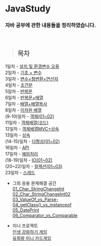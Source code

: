 JavaStudy
==============

### 자바 공부에 관한 내용들을 정리하였습니다.

<br/>

> ## 목차 <br>
 1일차 - [설치 및 환경변수 오류](https://github.com/Mulbua/JavaStudy/tree/master/1Day) <br/>
 2일차 - [기초 + 변수](https://github.com/Mulbua/JavaStudy/tree/master/2Day) <br/>
 3일차 - [변수+형변환+연산자](https://github.com/Mulbua/JavaStudy/tree/master/3Day) <br/>
 4일차 - [조건문](https://github.com/Mulbua/JavaStudy/tree/master/4Day) <br/>
 5일차 - [반복문](https://github.com/Mulbua/JavaStudy/tree/master/5Day) <br/>
 6일차 - [반복문+배열](https://github.com/Mulbua/JavaStudy/tree/master/6Day) <br/>
 7일차 - [배열+배열복사](https://github.com/Mulbua/JavaStudy/tree/master/7Day) <br/>
 8일차 - [이차원 배열](https://github.com/Mulbua/JavaStudy/tree/master/8Day) <br/>
 (9-10)일차 - [객체(01~02)](https://github.com/Mulbua/JavaStudy/tree/master/9Day_10Day) <br/>
 11일차 - [객체배열(코드)](https://github.com/Mulbua/JavaStudy/tree/master/11Day) <br/>
 12일차 - [객체배열MVC+상속](https://github.com/Mulbua/JavaStudy/tree/master/12Day) <br/>
 13일차 - [상속](https://github.com/Mulbua/JavaStudy/tree/master/13Day) <br/>
 (14-15)일차 - [다형성(01~02)](https://github.com/Mulbua/JavaStudy/tree/master/14Day_15Day) <br/>
 16일차 - [API](https://github.com/Mulbua/JavaStudy/tree/master/16Day) <br/>
 17일차 - [예외처리](https://github.com/Mulbua/JavaStudy/tree/master/17Day) <br/>
 (18-19)일차 - [IO(01~02)](https://github.com/Kalph/JavaStudy/tree/master/18Day_19Day) <br/>
 (20~22)일차 - [컬렉션(01~03)](https://github.com/Kalph/JavaStudy/tree/master/20Day_22Day) <br/>
 23일차 - [스레드](https://github.com/Kalph/JavaStudy/tree/master/23Day) <br/>
 
    
* 그외 응용 문제해결 공간 <br/>
 [01_Char_StringChangeInt](https://github.com/Mulbua/JavaStudy/blob/master/%EC%9D%91%EC%9A%A9_%EB%AC%B8%EC%A0%9C%ED%95%B4%EA%B2%B0_%EA%B3%B5%EA%B0%84/01_Char_StringChangeInt.md) <br/>
 [02_Char_StringChangeInt02](https://github.com/Mulbua/JavaStudy/blob/master/%EC%9D%91%EC%9A%A9_%EB%AC%B8%EC%A0%9C%ED%95%B4%EA%B2%B0_%EA%B3%B5%EA%B0%84/02_Char_StringChangeInt02.md) <br/>
 [03_ValueOf_vs_Parse-](https://github.com/Mulbua/JavaStudy/blob/master/%EC%9D%91%EC%9A%A9_%EB%AC%B8%EC%A0%9C%ED%95%B4%EA%B2%B0_%EA%B3%B5%EA%B0%84/03_ValueOf_vs_Parse~.md) <br/>
 [04_getClass()_vs_instanceof](https://github.com/Mulbua/JavaStudy/blob/master/%EC%9D%91%EC%9A%A9_%EB%AC%B8%EC%A0%9C%ED%95%B4%EA%B2%B0_%EA%B3%B5%EA%B0%84/04_getClass()_vs_instanceof.md) <br/>
 [05_DatePrint](https://github.com/Mulbua/JavaStudy/blob/master/%EC%9D%91%EC%9A%A9_%EB%AC%B8%EC%A0%9C%ED%95%B4%EA%B2%B0_%EA%B3%B5%EA%B0%84/05_DatePrint.md) <br/>
 [06_Comparator_vs_Comparable](https://github.com/Kalph/JavaStudy/blob/master/%EC%9D%91%EC%9A%A9_%EB%AC%B8%EC%A0%9C%ED%95%B4%EA%B2%B0_%EA%B3%B5%EA%B0%84/06_Comparator_vs_Comparable.md) <br/>
 
* 미니 프로젝트 <br/>
[인생 강화하기 게임](https://github.com/Mulbua/JavaStudy/tree/master/miniProject)<br/> 
[유희왕 미니 카드게임](https://github.com/Kalph/JavaStudy/tree/master/miniProject2)<br/>
 


